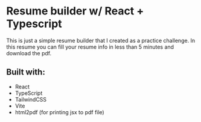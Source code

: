 # Resume builder w/ React + Typescript

This is just a simple resume builder that I created as a practice challenge. In this resume you can fill your resume info in less than 5 minutes and download the pdf.

## Built with:
- React
- TypeScript
- TailwindCSS
- Vite
- html2pdf (for printing jsx to pdf file)



